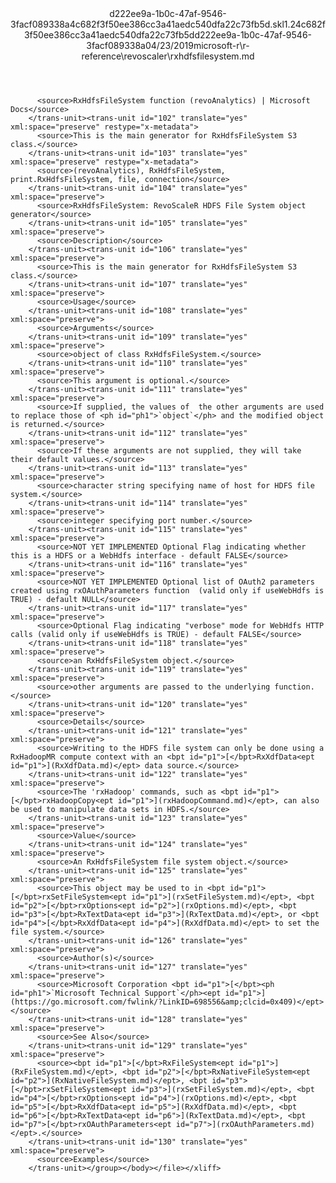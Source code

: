 <?xml version="1.0"?><xliff version="1.2" xmlns="urn:oasis:names:tc:xliff:document:1.2" xmlns:xsi="http://www.w3.org/2001/XMLSchema-instance" xsi:schemaLocation="urn:oasis:names:tc:xliff:document:1.2 xliff-core-1.2-transitional.xsd"><file datatype="xml" original="rxhdfsfilesystem.md" source-language="en-US" target-language="en-US"><header><tool tool-id="mdxliff" tool-name="mdxliff" tool-version="1.0-1931010" tool-company="Microsoft" /><xliffext:skl_file_name xmlns:xliffext="urn:microsoft:content:schema:xliffextensions">d222ee9a-1b0c-47af-9546-3facf089338a4c682f3f50ee386cc3a41aedc540dfa22c73fb5d.skl</xliffext:skl_file_name><xliffext:version xmlns:xliffext="urn:microsoft:content:schema:xliffextensions">1.2</xliffext:version><xliffext:ms.openlocfilehash xmlns:xliffext="urn:microsoft:content:schema:xliffextensions">4c682f3f50ee386cc3a41aedc540dfa22c73fb5d</xliffext:ms.openlocfilehash><xliffext:ms.sourcegitcommit xmlns:xliffext="urn:microsoft:content:schema:xliffextensions">d222ee9a-1b0c-47af-9546-3facf089338a</xliffext:ms.sourcegitcommit><xliffext:ms.lasthandoff xmlns:xliffext="urn:microsoft:content:schema:xliffextensions">04/23/2019</xliffext:ms.lasthandoff><xliffext:ms.openlocfilepath xmlns:xliffext="urn:microsoft:content:schema:xliffextensions">microsoft-r\r-reference\revoscaler\rxhdfsfilesystem.md</xliffext:ms.openlocfilepath></header><body><group id="content" extype="content"><trans-unit id="101" translate="yes" xml:space="preserve" restype="x-metadata">
          <source>RxHdfsFileSystem function (revoAnalytics) | Microsoft Docs</source>
        </trans-unit><trans-unit id="102" translate="yes" xml:space="preserve" restype="x-metadata">
          <source>This is the main generator for RxHdfsFileSystem S3 class.</source>
        </trans-unit><trans-unit id="103" translate="yes" xml:space="preserve" restype="x-metadata">
          <source>(revoAnalytics), RxHdfsFileSystem, print.RxHdfsFileSystem, file, connection</source>
        </trans-unit><trans-unit id="104" translate="yes" xml:space="preserve">
          <source>RxHdfsFileSystem: RevoScaleR HDFS File System object generator</source>
        </trans-unit><trans-unit id="105" translate="yes" xml:space="preserve">
          <source>Description</source>
        </trans-unit><trans-unit id="106" translate="yes" xml:space="preserve">
          <source>This is the main generator for RxHdfsFileSystem S3 class.</source>
        </trans-unit><trans-unit id="107" translate="yes" xml:space="preserve">
          <source>Usage</source>
        </trans-unit><trans-unit id="108" translate="yes" xml:space="preserve">
          <source>Arguments</source>
        </trans-unit><trans-unit id="109" translate="yes" xml:space="preserve">
          <source>object of class RxHdfsFileSystem.</source>
        </trans-unit><trans-unit id="110" translate="yes" xml:space="preserve">
          <source>This argument is optional.</source>
        </trans-unit><trans-unit id="111" translate="yes" xml:space="preserve">
          <source>If supplied, the values of  the other arguments are used to replace those of <ph id="ph1">`object`</ph> and the modified object is returned.</source>
        </trans-unit><trans-unit id="112" translate="yes" xml:space="preserve">
          <source>If these arguments are not supplied, they will take their default values.</source>
        </trans-unit><trans-unit id="113" translate="yes" xml:space="preserve">
          <source>character string specifying name of host for HDFS file system.</source>
        </trans-unit><trans-unit id="114" translate="yes" xml:space="preserve">
          <source>integer specifying port number.</source>
        </trans-unit><trans-unit id="115" translate="yes" xml:space="preserve">
          <source>NOT YET IMPLEMENTED Optional Flag indicating whether this is a HDFS or a WebHdfs interface - default FALSE</source>
        </trans-unit><trans-unit id="116" translate="yes" xml:space="preserve">
          <source>NOT YET IMPLEMENTED Optional list of OAuth2 parameters created using rxOAuthParameters function  (valid only if useWebHdfs is TRUE) - default NULL</source>
        </trans-unit><trans-unit id="117" translate="yes" xml:space="preserve">
          <source>Optional Flag indicating "verbose" mode for WebHdfs HTTP calls (valid only if useWebHdfs is TRUE) - default FALSE</source>
        </trans-unit><trans-unit id="118" translate="yes" xml:space="preserve">
          <source>an RxHdfsFileSystem object.</source>
        </trans-unit><trans-unit id="119" translate="yes" xml:space="preserve">
          <source>other arguments are passed to the underlying function.</source>
        </trans-unit><trans-unit id="120" translate="yes" xml:space="preserve">
          <source>Details</source>
        </trans-unit><trans-unit id="121" translate="yes" xml:space="preserve">
          <source>Writing to the HDFS file system can only be done using a RxHadoopMR compute context with an <bpt id="p1">[</bpt>RxXdfData<ept id="p1">](RxXdfData.md)</ept> data source.</source>
        </trans-unit><trans-unit id="122" translate="yes" xml:space="preserve">
          <source>The 'rxHadoop' commands, such as <bpt id="p1">[</bpt>rxHadoopCopy<ept id="p1">](rxHadoopCommand.md)</ept>, can also be used to manipulate data sets in HDFS.</source>
        </trans-unit><trans-unit id="123" translate="yes" xml:space="preserve">
          <source>Value</source>
        </trans-unit><trans-unit id="124" translate="yes" xml:space="preserve">
          <source>An RxHdfsFileSystem file system object.</source>
        </trans-unit><trans-unit id="125" translate="yes" xml:space="preserve">
          <source>This object may be used to in <bpt id="p1">[</bpt>rxSetFileSystem<ept id="p1">](rxSetFileSystem.md)</ept>, <bpt id="p2">[</bpt>rxOptions<ept id="p2">](rxOptions.md)</ept>, <bpt id="p3">[</bpt>RxTextData<ept id="p3">](RxTextData.md)</ept>, or <bpt id="p4">[</bpt>RxXdfData<ept id="p4">](RxXdfData.md)</ept> to set the file system.</source>
        </trans-unit><trans-unit id="126" translate="yes" xml:space="preserve">
          <source>Author(s)</source>
        </trans-unit><trans-unit id="127" translate="yes" xml:space="preserve">
          <source>Microsoft Corporation <bpt id="p1">[</bpt><ph id="ph1">`Microsoft Technical Support`</ph><ept id="p1">](https://go.microsoft.com/fwlink/?LinkID=698556&amp;clcid=0x409)</ept></source>
        </trans-unit><trans-unit id="128" translate="yes" xml:space="preserve">
          <source>See Also</source>
        </trans-unit><trans-unit id="129" translate="yes" xml:space="preserve">
          <source><bpt id="p1">[</bpt>RxFileSystem<ept id="p1">](RxFileSystem.md)</ept>, <bpt id="p2">[</bpt>RxNativeFileSystem<ept id="p2">](RxNativeFileSystem.md)</ept>, <bpt id="p3">[</bpt>rxSetFileSystem<ept id="p3">](rxSetFileSystem.md)</ept>, <bpt id="p4">[</bpt>rxOptions<ept id="p4">](rxOptions.md)</ept>, <bpt id="p5">[</bpt>RxXdfData<ept id="p5">](RxXdfData.md)</ept>, <bpt id="p6">[</bpt>RxTextData<ept id="p6">](RxTextData.md)</ept>, <bpt id="p7">[</bpt>rxOAuthParameters<ept id="p7">](rxOAuthParameters.md)</ept>.</source>
        </trans-unit><trans-unit id="130" translate="yes" xml:space="preserve">
          <source>Examples</source>
        </trans-unit></group></body></file></xliff>